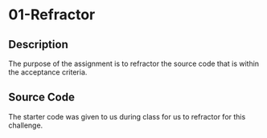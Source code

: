 # 01-Refractor

## Description
The purpose of the assignment is to refractor the source code
that is within the acceptance criteria. 

## Source Code
The starter code was given to us during class for us to refractor for
this challenge. 